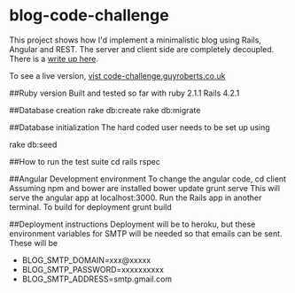 # blog-code-challenge
This project shows how I'd implement a minimalistic blog using Rails, Angular and REST.  The server and client side are completely decoupled. There is a [write up here](http://blog.guyroberts.co.uk/?p=3230).

To see a live version, [vist code-challenge.guyroberts.co.uk ](http://code-challenge.guyroberts.co.uk)

##Ruby version
Built and tested so far with ruby 2.1.1
Rails 4.2.1


##Database creation
rake db:create
rake db:migrate

##Database initialization
The hard coded user needs to be set up using

rake db:seed 

##How to run the test suite
cd rails
rspec

##Angular Development environment
To change the angular code, 
cd client
Assuming npm and bower are installed
bower update
grunt serve 
This will serve the angular app at localhost:3000. Run the Rails app in another terminal.
To build for deployment
grunt build


##Deployment instructions
Deployment will be to heroku,  but these environment variables for SMTP will be needed so that emails can be sent.  These will be 

* BLOG_SMTP_DOMAIN=xxx@xxxxx
* BLOG_SMTP_PASSWORD=xxxxxxxxxx
* BLOG_SMTP_ADDRESS=smtp.gmail.com
